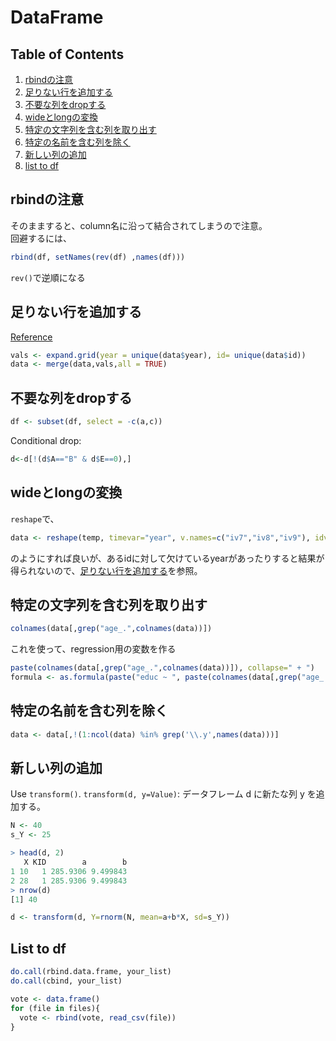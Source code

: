 # DataFrame

## Table of Contents
1. [rbindの注意](#rbindの注意)
2. [足りない行を追加する](#足りない行を追加する)
3. [不要な列をdropする](#不要な列をdropする)
4. [wideとlongの変換](#wideとlongの変換)
5. [特定の文字列を含む列を取り出す](#特定の文字列を含む列を取り出す)
6. [特定の名前を含む列を除く](#特定の名前を含む列を除く)
7. [新しい列の追加](#新しい列の追加)
8. [list to df](#list-to-df)



## rbindの注意
そのまますると、column名に沿って結合されてしまうので注意。  
回避するには、
```r
rbind(df, setNames(rev(df) ,names(df)))
```
`rev()`で逆順になる

## 足りない行を追加する
[Reference](http://stackoverflow.com/questions/9996452/r-find-and-add-missing-non-existing-rows-in-time-related-data-frame)
```r
vals <- expand.grid(year = unique(data$year), id= unique(data$id))
data <- merge(data,vals,all = TRUE)
```
## 不要な列をdropする
```r
df <- subset(df, select = -c(a,c))
```
Conditional drop:
```r
d<-d[!(d$A=="B" & d$E==0),]
```

## wideとlongの変換
`reshape`で、
```r
data <- reshape(temp, timevar="year", v.names=c("iv7","iv8","iv9"), idvar="id", direction="wide")
```
のようにすれば良いが、あるidに対して欠けているyearがあったりすると結果が得られないので、[足りない行を追加する](#足りない行を追加する)を参照。

## 特定の文字列を含む列を取り出す
```r
colnames(data[,grep("age_.",colnames(data))])
```
これを使って、regression用の変数を作る
```r
paste(colnames(data[,grep("age_.",colnames(data))]), collapse=" + ")
formula <- as.formula(paste("educ ~ ", paste(colnames(data[,grep("age_.",colnames(data))]), collapse=" + ")))
```

## 特定の名前を含む列を除く
```r
data <- data[,!(1:ncol(data) %in% grep('\\.y',names(data)))]
```

## 新しい列の追加
Use `transform()`. `transform(d, y=Value)`: データフレーム d に新たな列 y を追加する。
```r
N <- 40
s_Y <- 25

> head(d, 2)
   X KID        a        b
1 10   1 285.9306 9.499843
2 28   1 285.9306 9.499843
> nrow(d)
[1] 40

d <- transform(d, Y=rnorm(N, mean=a+b*X, sd=s_Y))
```

## List to df
```r
do.call(rbind.data.frame, your_list)
do.call(cbind, your_list)

vote <- data.frame()
for (file in files){
  vote <- rbind(vote, read_csv(file))
}
```
